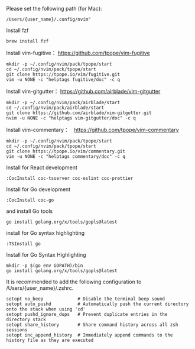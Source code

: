 Please set the following path (for Mac):

```
/Users/{user_name}/.config/nvim"
```

Install fzf

```
brew install fzf
```

Install vim-fugitive： https://github.com/tpope/vim-fugitive

```
mkdir -p ~/.config/nvim/pack/tpope/start
cd ~/.config/nvim/pack/tpope/start
git clone https://tpope.io/vim/fugitive.git
vim -u NONE -c "helptags fugitive/doc" -c q
```

Install vim-gitgutter： https://github.com/airblade/vim-gitgutter

```
mkdir -p ~/.config/nvim/pack/airblade/start
cd ~/.config/nvim/pack/airblade/start
git clone https://github.com/airblade/vim-gitgutter.git
nvim -u NONE -c "helptags vim-gitgutter/doc" -c q
```

Install vim-commentary：　https://github.com/tpope/vim-commentary

```
mkdir -p ~/.config/nvim/pack/tpope/start
cd ~/.config/nvim/pack/tpope/start
git clone https://tpope.io/vim/commentary.git
vim -u NONE -c "helptags commentary/doc" -c q
```

Install for React development

```
:CocInstall coc-tsserver coc-eslint coc-prettier
```

Install for Go development

```
:CocInstall coc-go
```

and install Go tools

```
go install golang.org/x/tools/gopls@latest
```

install for Go syntax highlighting

```
:TSInstall go
```

Install for Go Syntax Highlighting

```
mkdir -p $(go env GOPATH)/bin
go install golang.org/x/tools/gopls@latest
```

It is recommended to add the following configuration to /Users/{user_name}/.zshrc.

```
setopt no_beep             # Disable the terminal beep sound
setopt auto_pushd          # Automatically push the current directory onto the stack when using 'cd'
setopt pushd_ignore_dups   # Prevent duplicate entries in the directory stack
setopt share_history       # Share command history across all zsh sessions
setopt inc_append_history  # Immediately append commands to the history file as they are executed

```
